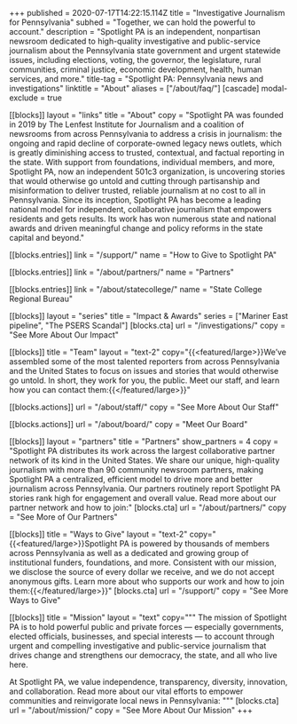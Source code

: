 +++
published = 2020-07-17T14:22:15.114Z
title = "Investigative Journalism for Pennsylvania"
subhed = "Together, we can hold the powerful to account."
description = "Spotlight PA is an independent, nonpartisan newsroom dedicated to high-quality investigative and public-service journalism about the Pennsylvania state government and urgent statewide issues, including elections, voting, the governor, the legislature, rural communities, criminal justice, economic development, health, human services, and more."
title-tag = "Spotlight PA: Pennsylvania news and investigations"
linktitle = "About"
aliases = ["/about/faq/"]
[cascade]
modal-exclude = true

[[blocks]]
layout = "links"
title = "About"
copy = "Spotlight PA was founded in 2019 by The Lenfest Institute for Journalism and a coalition of newsrooms from across Pennsylvania to address a crisis in journalism: the ongoing and rapid decline of corporate-owned legacy news outlets, which is greatly diminishing access to trusted, contextual, and factual reporting in the state. With support from foundations, individual members, and more, Spotlight PA, now an independent 501c3 organization, is uncovering stories that would otherwise go untold and cutting through partisanship and misinformation to deliver trusted, reliable journalism at no cost to all in Pennsylvania. Since its inception, Spotlight PA has become a leading national model for independent, collaborative journalism that empowers residents and gets results. Its work has won numerous state and national awards and driven meaningful change and policy reforms in the state capital and beyond."

[[blocks.entries]]
link = "/support/"
name = "How to Give to Spotlight PA"

[[blocks.entries]]
link = "/about/partners/"
name = "Partners"

[[blocks.entries]]
link = "/about/statecollege/"
name = "State College Regional Bureau"

[[blocks]]
layout = "series"
title = "Impact & Awards"
series = ["Mariner East pipeline", "The PSERS Scandal"]
[blocks.cta]
url = "/investigations/"
copy = "See More About Our Impact"

[[blocks]]
title = "Team"
layout = "text-2"
copy="{{<featured/large>}}We’ve assembled some of the most talented reporters from across Pennsylvania and the United States to focus on issues and stories that would otherwise go untold. In short, they work for you, the public. Meet our staff, and learn how you can contact them:{{</featured/large>}}"

[[blocks.actions]]
url = "/about/staff/"
copy = "See More About Our Staff"

[[blocks.actions]]
url = "/about/board/"
copy = "Meet Our Board"

[[blocks]]
layout = "partners"
title = "Partners"
show_partners = 4
copy = "Spotlight PA distributes its work across the largest collaborative partner network of its kind in the United States. We share our unique, high-quality journalism with more than 90 community newsroom partners, making Spotlight PA a centralized, efficient model to drive more and better journalism across Pennsylvania. Our partners routinely report Spotlight PA stories rank high for engagement and overall value. Read more about our partner network and how to join:"
[blocks.cta]
url = "/about/partners/"
copy = "See More of Our Partners"

[[blocks]]
title = "Ways to Give"
layout = "text-2"
copy="{{<featured/large>}}Spotlight PA is powered by thousands of members across Pennsylvania as well as a dedicated and growing group of institutional funders, foundations, and more. Consistent with our mission, we disclose the source of every dollar we receive, and we do not accept anonymous gifts. Learn more about who supports our work and how to join them:{{</featured/large>}}"
[blocks.cta]
url = "/support/"
copy = "See More Ways to Give"

[[blocks]]
title = "Mission"
layout = "text"
copy="""
The mission of Spotlight PA is to hold powerful public and private forces — especially governments, elected officials, businesses, and special interests — to account through urgent and compelling investigative and public-service journalism that drives change and strengthens our democracy, the state, and all who live here.

At Spotlight PA, we value independence, transparency, diversity, innovation, and collaboration. Read more about our vital efforts to empower communities and reinvigorate local news in Pennsylvania:
"""
[blocks.cta]
url = "/about/mission/"
copy = "See More About Our Mission"
+++

